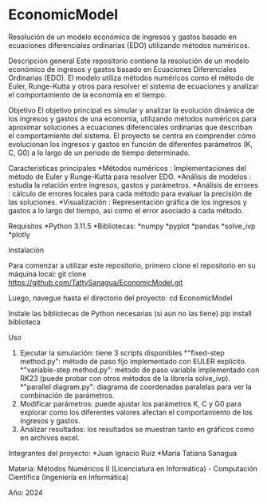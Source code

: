 # EconomicModel
Resolución de un modelo económico de ingresos y gastos basado en ecuaciones diferenciales ordinarias (EDO) utilizando métodos numéricos.

Descripción general
Este repositorio contiene la resolución de un modelo económico de ingresos y gastos basado en Ecuaciones Diferenciales Ordinarias (EDO). El modelo utiliza métodos numéricos como el método de Euler, Runge-Kutta y otros para resolver el sistema de ecuaciones y analizar el comportamiento de la economía en el tiempo.

Objetivo
El objetivo principal es simular y analizar la evolución dinámica de los ingresos y gastos de una economía, utilizando métodos numéricos para aproximar soluciones a ecuaciones diferenciales ordinarias que describan el comportamiento del sistema. El proyecto se centra en comprender cómo evolucionan los ingresos y gastos en función de diferentes parámetros (K, C, G0) a lo largo de un periodo de tiempo determinado.

Características principales
*Métodos numéricos : Implementaciones del método de Euler y Runge-Kutta para resolver EDO.
*Análisis de modelos : estudia la relación entre ingresos, gastos y parámetros.
*Análisis de errores : cálculo de errores locales para cada método para evaluar la precisión de las soluciones.
*Visualización : Representación gráfica de los ingresos y gastos a lo largo del tiempo, así como el error asociado a cada método.

Requisitos
*Python 3.11.5
*Bibliotecas: 
	*numpy
	*pyplot
	*pandas
	*solve_ivp
	*plotly

Instalación

Para comenzar a utilizar este repositorio, primero clone el repositorio en su máquina local:
git clone https://github.com/TattySanagua/EconomicModel.git

Luego, navegue hasta el directorio del proyecto:
cd EconomicModel

Instale las bibliotecas de Python necesarias (si aún no las tiene)
pip install biblioteca


Uso
1. Ejecutar la simulación: tiene 3 scripts disponibles 
	*"fixed-step method.py": método de paso fijo implementado con EULER explícito.
	*"variable-step method.py": método de paso variable implementado con RK23 (puede probar con otros métodos de la librería solve_ivp).
	*"parallel diagram.py": diagrama de coordenadas paralelas para ver la combinación de parámetros.
2. Modificar parámetros: puede ajustar los parámetros K, C y G0 para explorar como los diferentes valores afectan el comportamiento de los ingresos y gastos.
3. Analizar resultados: los resultados se muestran tanto en gráficos como en archivos excel.

Integrantes del proyecto:
*Juan Ignacio Ruiz
*María Tatiana Sanagua

Materia: Métodos Numéricos II (Licenciatura en Informática) - Computación Científica (Ingeniería en Informática)

Año: 2024